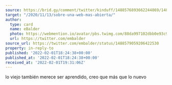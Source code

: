 ```yaml
---
source: https://brid.gy/comment/twitter/kinduff/1488576893662244869/1488579059206422530
target: "/2020/11/13/sobre-una-web-mas-abierta/"
author:
  type: card
  name: eBalder
  photo: https://webmention.io/avatar/pbs.twimg.com/88da997102dbb0e93c913af1c5f6cae31415a9b9f695b558649513c40d00b739.jpg
  url: https://twitter.com/embalder
source_url: https://twitter.com/embalder/status/1488579059206422530
property: in-reply-to
published: '2022-02-01T18:24:38+00:00'
published_at: '2022-02-01T18:24:38+00:00'
received_at: '2022-02-01T19:31:06Z'
---
```


lo viejo también merece ser aprendido, creo que más que lo nuevo